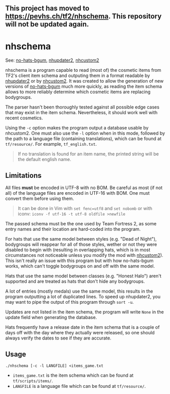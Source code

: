 ## This project has moved to <https://pevhs.ch/tf2/nhschema>. This repository will not be updated again.

# nhschema

See: [no-hats-bgum](https://github.com/Fedora31/no-hats-bgum),
[nhupdater2](https://github.com/Fedora31/nhupdater2),
[nhcustom2](https://github.com/Fedora31/nhcustom2)

nhschema is a program capable to read (most of) the cosmetic
items from TF2's client item schema and outputing them in a format
readable by [nhupdater2](https://github.com/Fedora31/nhupdater2) or
by [nhcustom2](https://github.com/Fedora31/nhcustom2).
It was created to allow the generation of new versions of
[no-hats-bgum](https://github.com/Fedora31/no-hats-bgum) much
more quickly, as reading the item schema allows to more
reliably determine which cosmetic items are replacing bodygroups.

The parser hasn't been thoroughly tested against all possible
edge cases that may exist in the item schema. Nevertheless, it
should work well with recent cosmetics.

Using the `-c` option makes the program output a database usable
by nhcustom2. One must also use the `-l` option when in this mode,
followed by the path to a language file (containing translations),
which can be found at `tf/resource/`. For example, `tf_english.txt`.

> If no translation is found for an item name, the printed string will
> be the default english name.


## Limitations

All files **must** be encoded in UTF-8 with no BOM. Be careful as
most (if not all) of the language files are encoded in UTF-16 with
BOM. One must convert them before using them.

> It can be done in Vim with `set fenc=utf8` and `set nobomb` or with
> iconv: `iconv -f utf-16 -t utf-8 oldfile >newfile`

The passed schema must be the one used by Team Fortress 2, as
some entry names and their location are hard-coded into the
program.

For hats that use the same model between styles (e.g. "Dead of Night"),
bodygroups will reappear for all of those styles, wether or not they were
disabled to begin with (resulting in overlapping hats, which is in
most circumstances not noticeable unless you modify the mod with
[nhcustom2](https://github.com/Fedora31/nhcustom2)). This isn't
really an issue with this program but with how no-hats-bgum works,
which can't toggle bodygroups on and off with the same model.

Hats that use the same model between classes (e.g. "Honest Halo")
aren't supported and are treated as hats that don't hide any bodygroups.

A lot of entries (mostly medals) use the same model, this results
in the program outputting a lot of duplicated lines. To speed up
nhupdater2, you may want to pipe the output of this program through
`sort -u`.

Updates are not listed in the item schema, the program will write
`None` in the update field when generating the database.

Hats frequently have a release date in the item schema that is a couple
of days off with the day where they actually were released, so one
should always verify the dates to see if they are accurate.


## Usage

`./nhschema [-c -l LANGFILE] <items_game.txt`

- `items_game.txt` is the item schema which can be found at
  `tf/scripts/items/`.
- `LANGFILE` is a language file which can be found at
  `tf/resource/`.
